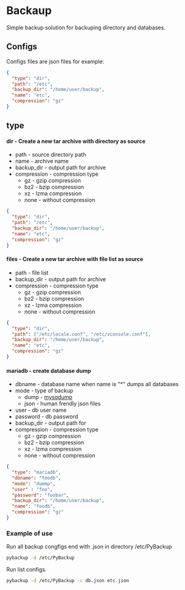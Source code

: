 # Backaup
 Simple backup solution for backuping directory and databases.

## Configs
 Configs files are json files for example:
```json
{
  "type": "dir",
  "path": "/etc",
  "backup_dir": "/home/user/backup",
  "name": "etc",
  "compression": "gz"
}
```
## type
#### dir - Create a new tar archive with directory as source
* path - source directory path
* name - archive name
* backup_dir - output path for archive
* compression - compression type
    * gz   - gzip compression
    * bz2  - bzip compression
    * xz   - lzma compression
    * none - without compression
```json
{
  "type": "dir",
  "path": "/etc",
  "backup_dir": "/home/user/backup",
  "name": "etc",
  "compression": "gz"
}
```

#### files - Create a new tar archive with file list as source
* path - file list 
* backup_dir - output path for archive
* compression - compression type
    * gz   - gzip compression
    * bz2  - bzip compression
    * xz   - lzma compression
    * none - without compression
```json
{
  "type": "dir",
  "path": ["/etc/locale.conf", "/etc/vconsole.conf"],
  "backup_dir": "/home/user/backup",
  "name": "etc",
  "compression": "gz"
}
```

#### mariadb - create database dump
* dbname - database name when name is "*" dumps all databases 
* mode  - type of backup
    * dump  - [mysqdump](https://mariadb.com/kb/en/library/mysqldump/)
    * json - human frendly json files
* user - db user name
* password - db password
* backup_dir - output path for 
* compression - compression type
    * gz   - gzip compression
    * bz2  - bzip compression
    * xz   - lzma compression
    * none - without compression
```json
{
  "type": "mariadb",
  "dbname": "foodb",
  "mode": "dummp",
  "user" : "foo",
  "password": "foobar",
  "backup_dir": "/home/user/backup",
  "name": "foodb",
  "compression": "gz"
}
```

### Example of use
Run all backup congfigs end with .json in directory /etc/PyBackup
```bash
pybackup -d /etc/PyBackup
```

Run list configs.
```bash
pybackup -d /etc/PyBackup -c db.json etc.json
``` 